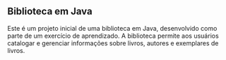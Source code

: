 ## Biblioteca em Java

Este é um projeto inicial de uma biblioteca em Java, desenvolvido como parte de um exercício de aprendizado. A biblioteca permite aos usuários catalogar e gerenciar informações sobre livros, autores e exemplares de livros.

